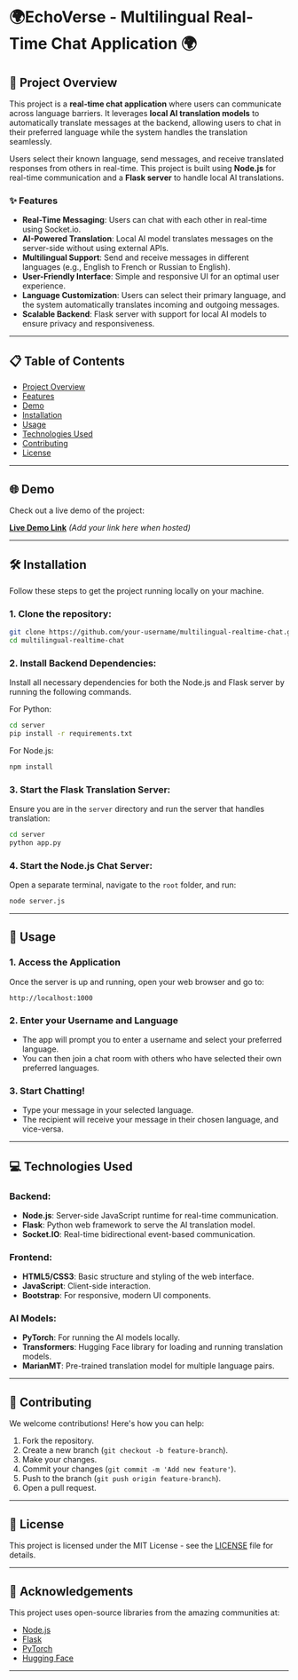 # 🌍EchoVerse - Multilingual Real-Time Chat Application 🌍

## 🚀 Project Overview

This project is a **real-time chat application** where users can communicate across language barriers. It leverages **local AI translation models** to automatically translate messages at the backend, allowing users to chat in their preferred language while the system handles the translation seamlessly.

Users select their known language, send messages, and receive translated responses from others in real-time. This project is built using **Node.js** for real-time communication and a **Flask server** to handle local AI translations.

### ✨ Features
- **Real-Time Messaging**: Users can chat with each other in real-time using Socket.io.
- **AI-Powered Translation**: Local AI model translates messages on the server-side without using external APIs.
- **Multilingual Support**: Send and receive messages in different languages (e.g., English to French or Russian to English).
- **User-Friendly Interface**: Simple and responsive UI for an optimal user experience.
- **Language Customization**: Users can select their primary language, and the system automatically translates incoming and outgoing messages.
- **Scalable Backend**: Flask server with support for local AI models to ensure privacy and responsiveness.

---

## 📋 Table of Contents
- [Project Overview](#-project-overview)
- [Features](#-features)
- [Demo](#-demo)
- [Installation](#-installation)
- [Usage](#-usage)
- [Technologies Used](#-technologies-used)
- [Contributing](#-contributing)
- [License](#-license)

---

## 🌐 Demo

Check out a live demo of the project:

**[Live Demo Link](#)** _(Add your link here when hosted)_

---

## 🛠️ Installation

Follow these steps to get the project running locally on your machine.

### 1. Clone the repository:
```bash
git clone https://github.com/your-username/multilingual-realtime-chat.git
cd multilingual-realtime-chat
```

### 2. Install Backend Dependencies:
Install all necessary dependencies for both the Node.js and Flask server by running the following commands.

For Python:
```bash
cd server
pip install -r requirements.txt
```

For Node.js:
```bash
npm install
```

### 3. Start the Flask Translation Server:
Ensure you are in the `server` directory and run the server that handles translation:
```bash
cd server
python app.py
```

### 4. Start the Node.js Chat Server:
Open a separate terminal, navigate to the `root` folder, and run:
```bash
node server.js
```

---

## 📖 Usage

### 1. Access the Application
Once the server is up and running, open your web browser and go to:

```
http://localhost:1000
```

### 2. Enter your Username and Language
- The app will prompt you to enter a username and select your preferred language.
- You can then join a chat room with others who have selected their own preferred languages.

### 3. Start Chatting!
- Type your message in your selected language.
- The recipient will receive your message in their chosen language, and vice-versa.

---

## 💻 Technologies Used

### **Backend**:
- **Node.js**: Server-side JavaScript runtime for real-time communication.
- **Flask**: Python web framework to serve the AI translation model.
- **Socket.IO**: Real-time bidirectional event-based communication.

### **Frontend**:
- **HTML5/CSS3**: Basic structure and styling of the web interface.
- **JavaScript**: Client-side interaction.
- **Bootstrap**: For responsive, modern UI components.

### **AI Models**:
- **PyTorch**: For running the AI models locally.
- **Transformers**: Hugging Face library for loading and running translation models.
- **MarianMT**: Pre-trained translation model for multiple language pairs.

---

## 🤝 Contributing

We welcome contributions! Here's how you can help:

1. Fork the repository.
2. Create a new branch (`git checkout -b feature-branch`).
3. Make your changes.
4. Commit your changes (`git commit -m 'Add new feature'`).
5. Push to the branch (`git push origin feature-branch`).
6. Open a pull request.

---

## 📜 License

This project is licensed under the MIT License - see the [LICENSE](LICENSE) file for details.

---

## 🎉 Acknowledgements

This project uses open-source libraries from the amazing communities at:
- [Node.js](https://nodejs.org)
- [Flask](https://flask.palletsprojects.com)
- [PyTorch](https://pytorch.org)
- [Hugging Face](https://huggingface.co)

---

